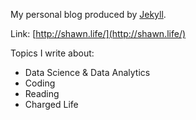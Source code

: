 My personal blog produced by [Jekyll](https://jekyllrb.com/).

Link: [http://shawn.life/](http://shawn.life/)

Topics I write about:

* Data Science & Data Analytics
* Coding
* Reading
* Charged Life
